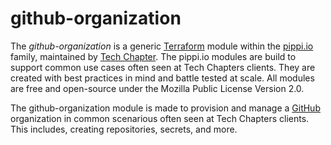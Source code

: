 # github-organization

The _github-organization_ is a generic [Terraform](https://www.terraform.io/) module within the [pippi.io](https://pippi.io) family, maintained by [Tech Chapter](https://techchapter.com/). The pippi.io modules are build to support common use cases often seen at Tech Chapters clients. They are created with best practices in mind and battle tested at scale. All modules are free and open-source under the Mozilla Public License Version 2.0.

The github-organization module is made to provision and manage a [GitHub](https://www.github.com/) organization in common scenarious often seen at Tech Chapters clients. This includes, creating repositories, secrets, and more.
